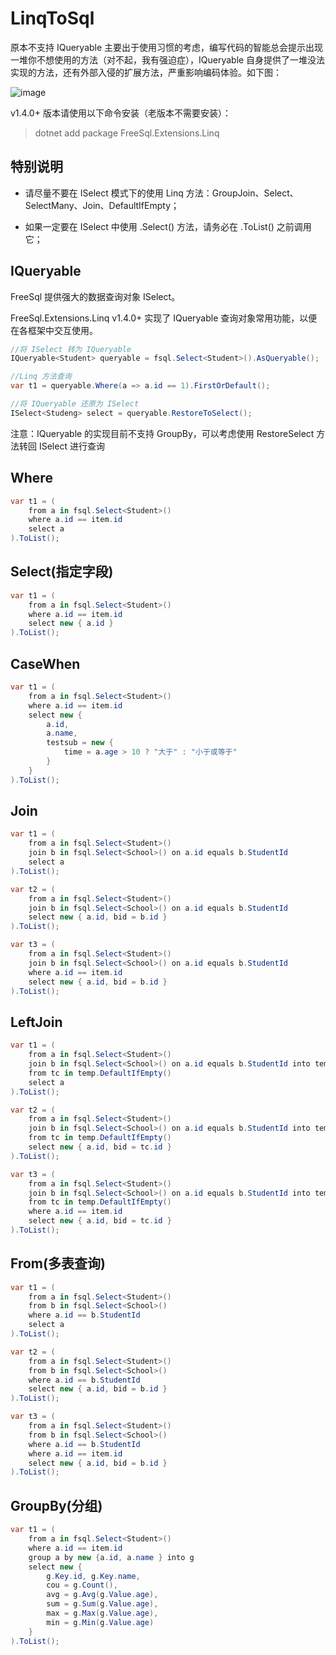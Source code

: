 # LinqToSql

原本不支持 IQueryable 主要出于使用习惯的考虑，编写代码的智能总会提示出现一堆你不想使用的方法（对不起，我有强迫症），IQueryable 自身提供了一堆没法实现的方法，还有外部入侵的扩展方法，严重影响编码体验。如下图：

![image](https://user-images.githubusercontent.com/16286519/57295126-5dd7bd00-70fc-11e9-99c0-d1c46423afa2.png)

v1.4.0+ 版本请使用以下命令安装（老版本不需要安装）：

> dotnet add package FreeSql.Extensions.Linq

## 特别说明

- 请尽量不要在 ISelect 模式下的使用 Linq 方法：GroupJoin、Select、SelectMany、Join、DefaultIfEmpty；

- 如果一定要在 ISelect 中使用 .Select() 方法，请务必在 .ToList() 之前调用它；

## IQueryable

FreeSql 提供强大的数据查询对象 ISelect。

FreeSql.Extensions.Linq v1.4.0+ 实现了 IQueryable 查询对象常用功能，以便在各框架中交互使用。

```csharp
//将 ISelect 转为 IQueryable
IQueryable<Student> queryable = fsql.Select<Student>().AsQueryable();

//Linq 方法查询
var t1 = queryable.Where(a => a.id == 1).FirstOrDefault();

//将 IQueryable 还原为 ISelect
ISelect<Studeng> select = queryable.RestoreToSelect();
```

注意：IQueryable 的实现目前不支持 GroupBy，可以考虑使用 RestoreSelect 方法转回 ISelect 进行查询

## Where

```csharp
var t1 = (
    from a in fsql.Select<Student>()
    where a.id == item.id
    select a
).ToList();
```

## Select(指定字段)

```csharp
var t1 = (
    from a in fsql.Select<Student>()
    where a.id == item.id
    select new { a.id }
).ToList();
```

## CaseWhen

```csharp
var t1 = (
    from a in fsql.Select<Student>()
    where a.id == item.id
    select new {
        a.id,
        a.name,
        testsub = new {
            time = a.age > 10 ? "大于" : "小于或等于"
        }
    }
).ToList();
```

## Join

```csharp
var t1 = (
    from a in fsql.Select<Student>()
    join b in fsql.Select<School>() on a.id equals b.StudentId
    select a
).ToList();

var t2 = (
    from a in fsql.Select<Student>()
    join b in fsql.Select<School>() on a.id equals b.StudentId
    select new { a.id, bid = b.id }
).ToList();

var t3 = (
    from a in fsql.Select<Student>()
    join b in fsql.Select<School>() on a.id equals b.StudentId
    where a.id == item.id
    select new { a.id, bid = b.id }
).ToList();
```

## LeftJoin

```csharp
var t1 = (
    from a in fsql.Select<Student>()
    join b in fsql.Select<School>() on a.id equals b.StudentId into temp
    from tc in temp.DefaultIfEmpty()
    select a
).ToList();

var t2 = (
    from a in fsql.Select<Student>()
    join b in fsql.Select<School>() on a.id equals b.StudentId into temp
    from tc in temp.DefaultIfEmpty()
    select new { a.id, bid = tc.id }
).ToList();

var t3 = (
    from a in fsql.Select<Student>()
    join b in fsql.Select<School>() on a.id equals b.StudentId into temp
    from tc in temp.DefaultIfEmpty()
    where a.id == item.id
    select new { a.id, bid = tc.id }
).ToList();
```

## From(多表查询)

```csharp
var t1 = (
    from a in fsql.Select<Student>()
    from b in fsql.Select<School>()
    where a.id == b.StudentId
    select a
).ToList();

var t2 = (
    from a in fsql.Select<Student>()
    from b in fsql.Select<School>()
    where a.id == b.StudentId
    select new { a.id, bid = b.id }
).ToList();

var t3 = (
    from a in fsql.Select<Student>()
    from b in fsql.Select<School>()
    where a.id == b.StudentId
    where a.id == item.id
    select new { a.id, bid = b.id }
).ToList();
```

## GroupBy(分组)

```csharp
var t1 = (
    from a in fsql.Select<Student>()
    where a.id == item.id
    group a by new {a.id, a.name } into g
    select new {
        g.Key.id, g.Key.name,
        cou = g.Count(),
        avg = g.Avg(g.Value.age),
        sum = g.Sum(g.Value.age),
        max = g.Max(g.Value.age),
        min = g.Min(g.Value.age)
    }
).ToList();
```
